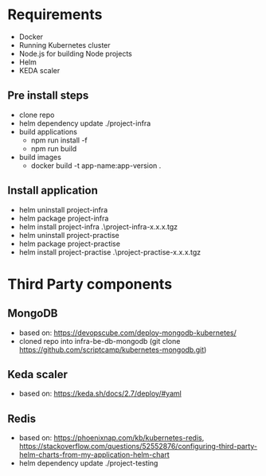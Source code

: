 # Requirements
- Docker
- Running Kubernetes cluster
- Node.js for building Node projects
- Helm
- KEDA scaler

## Pre install steps
- clone repo
- helm dependency update ./project-infra
- build applications
    - npm run install -f
    - npm run build
- build images
    - docker build -t app-name:app-version .

## Install application
- helm uninstall project-infra
- helm package project-infra
- helm install project-infra .\project-infra-x.x.x.tgz
- helm uninstall project-practise
- helm package project-practise
- helm install project-practise .\project-practise-x.x.x.tgz

# Third Party components

## MongoDB
- based on: https://devopscube.com/deploy-mongodb-kubernetes/
- cloned repo into infra-be-db-mongodb (git clone https://github.com/scriptcamp/kubernetes-mongodb.git)

## Keda scaler
- based on: https://keda.sh/docs/2.7/deploy/#yaml

## Redis
- based on: https://phoenixnap.com/kb/kubernetes-redis, https://stackoverflow.com/questions/52552876/configuring-third-party-helm-charts-from-my-application-helm-chart
- helm dependency update ./project-testing